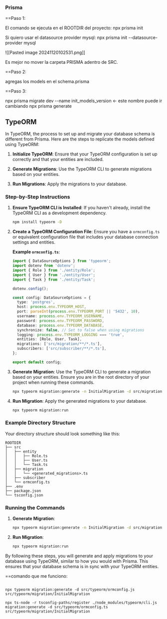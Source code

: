 ### Prisma

==Paso 1:

El comando se ejecuta en el ROOTDIR del proyecto:
npx prisma init

Si quiero usar el datasource provider mysql:
npx prisma init --datasource-provider mysql

![[Pasted image 20241120102531.png]]

Es mejor no mover la carpeta PRISMA adentro de SRC.

==Paso 2:

agregas los models en el schema.prisma

==Paso 3:

npx prisma migrate dev --name init_models_version  <- este nombre puede ir cambiando
npx prisma generate


## TypeORM

In TypeORM, the process to set up and migrate your database schema is different from Prisma. Here are the steps to replicate the models defined using TypeORM:

1. **Initialize TypeORM**:
   Ensure that your TypeORM configuration is set up correctly and that your entities are included.

2. **Generate Migrations**:
   Use the TypeORM CLI to generate migrations based on your entities.

3. **Run Migrations**:
   Apply the migrations to your database.

### Step-by-Step Instructions

1. **Ensure TypeORM CLI is Installed**:
   If you haven't already, install the TypeORM CLI as a development dependency.

   ```sh
   npm install typeorm -D
   ```

2. **Create a TypeORM Configuration File**:
   Ensure you have a `ormconfig.ts` or equivalent configuration file that includes your database connection settings and entities.

   **Example `ormconfig.ts`**:
   ```typescript
   import { DataSourceOptions } from 'typeorm';
   import dotenv from 'dotenv';
   import { Role } from './entity/Role';
   import { User } from './entity/User';
   import { Task } from './entity/Task';

   dotenv.config();

   const config: DataSourceOptions = {
     type: 'postgres',
     host: process.env.TYPEORM_HOST,
     port: parseInt(process.env.TYPEORM_PORT || '5432', 10),
     username: process.env.TYPEORM_USERNAME,
     password: process.env.TYPEORM_PASSWORD,
     database: process.env.TYPEORM_DATABASE,
     synchronize: false, // Set to false when using migrations
     logging: process.env.TYPEORM_LOGGING === 'true',
     entities: [Role, User, Task],
     migrations: ['src/migration/**/*.ts'],
     subscribers: ['src/subscriber/**/*.ts'],
   };

   export default config;
   ```

3. **Generate Migration**:
   Use the TypeORM CLI to generate a migration based on your entities. Ensure you are in the root directory of your project when running these commands.

   ```sh
   npx typeorm migration:generate -n InitialMigration -d src/migration
   ```

4. **Run Migration**:
   Apply the generated migrations to your database.

   ```sh
   npx typeorm migration:run
   ```

### Example Directory Structure

Your directory structure should look something like this:

```
ROOTDIR
├── src
│   ├── entity
│   │   ├── Role.ts
│   │   ├── User.ts
│   │   └── Task.ts
│   ├── migration
│   │   └── <generated_migrations>.ts
│   ├── subscriber
│   └── ormconfig.ts
├── .env
├── package.json
└── tsconfig.json
```

### Running the Commands

1. **Generate Migration**:
   ```sh
   npx typeorm migration:generate -n InitialMigration -d src/migration
   ```

2. **Run Migration**:
   ```sh
   npx typeorm migration:run
   ```

By following these steps, you will generate and apply migrations to your database using TypeORM, similar to how you would with Prisma. This ensures that your database schema is in sync with your TypeORM entities.


==comando que me funciono:
```

npx typeorm migration:generate -d src/typeorm/ormconfig.js src/typeorm/migration/InitialMigration

npx ts-node -r tsconfig-paths/register ./node_modules/typeorm/cli.js migration:generate -d src/typeorm/ormconfig.ts src/typeorm/migration/InitialMigration

```

